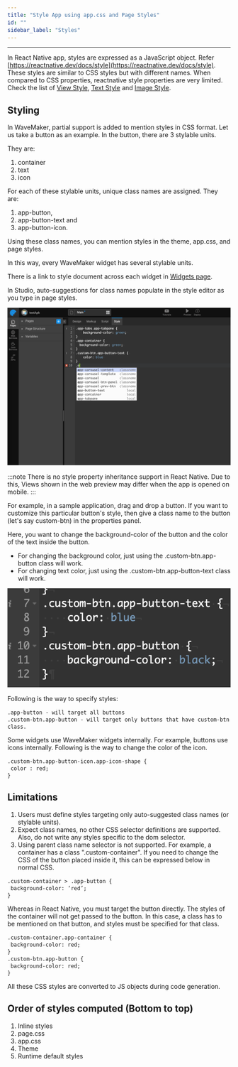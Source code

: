 ```yaml
---
title: "Style App using app.css and Page Styles"
id: ""
sidebar_label: "Styles"
---
```

---

In React Native app, styles are expressed as a JavaScript object. Refer [https://reactnative.dev/docs/style](https://reactnative.dev/docs/style). These styles are similar to CSS styles but with different names. When compared to CSS properties, reactnative style properties are very limited. Check the list of [View Style](../features/widgets/view.style.html), [Text Style](../features/widgets/text.style.html) and [Image Style](../features/widgets/image.style.html).

## Styling

In WaveMaker, partial support is added to mention styles in CSS format. Let us take a button as an example. In the button, there are 3 stylable units. 

They are:
1. container
2. text 
3. icon

For each of these stylable units, unique class names are assigned. 
They are:

1. app-button, 
2. app-button-text and 
3. app-button-icon. 

Using these class names, you can mention styles in the theme, app.css, and page styles. 

In this way, every WaveMaker widget has several stylable units. 

There is a link to style document across each widget in [Widgets page](../features/widgets.html). 

In Studio, auto-suggestions for class names populate in the style editor as you type in page styles.

![Styles Auto Suggestion](/learn/assets/styles_auto_suggestion.png)

:::note
There is no style property inheritance support in React Native. Due to this, Views shown in the web preview may differ when the app is opened on mobile. 
:::

For example, in a sample application, drag and drop a button. If you want to customize this particular button's style, then give a class name to the button (let's say custom-btn) in the properties panel. 

Here, you want to change the background-color of the button and the color of the text inside the button.

- For changing the background color, just using the .custom-btn.app-button class will work.
- For changing text color, just using the .custom-btn.app-button-text class will work.

![Button Styles](/learn/assets/button-styles.png)

Following is the way to specify styles:

```
.app-button - will target all buttons
.custom-btn.app-button - will target only buttons that have custom-btn class.
```

Some widgets use WaveMaker widgets internally. For example, buttons use icons internally. Following is the way to change the color of the icon.

```
.custom-btn.app-button-icon.app-icon-shape {
 color : red;
}
```

## Limitations

1. Users must define styles targeting only auto-suggested class names (or stylable units). 
2. Expect class names, no other CSS selector definitions are supported. Also, do not write any styles specific to the dom selector.
3. Using parent class name selector is not supported. For example, a container has a class ".custom-container". If you need to change the CSS of the button placed inside it, this can be expressed below in normal CSS.

```
.custom-container > .app-button {
 background-color: ‘red’;
}
```
Whereas in React Native, you must target the button directly. The styles of the container will not get passed to the button. In this case, a class has to be mentioned on that button, and styles must be specified for that class.

```
.custom-container.app-container {
 background-color: red;
}
.custom-btn.app-button {
 background-color: red;
}
```

All these CSS styles are converted to JS objects during code generation.

## Order of styles computed (Bottom to top)

1. Inline styles
2. page.css
3. app.css
4. Theme
5. Runtime default styles


